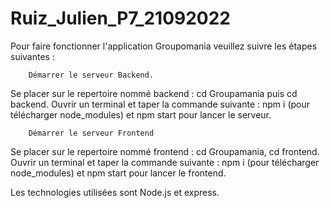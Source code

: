 # Ruiz_Julien_P7_21092022

Pour faire fonctionner l'application Groupomania veuillez suivre les étapes suivantes :

        Démarrer le serveur Backend.

Se placer sur le repertoire nommé backend : cd Groupamania puis cd backend.
Ouvrir un terminal et taper la commande suivante : npm i (pour télécharger node_modules) et npm start pour lancer le serveur.

        Démarrer le serveur Frontend

Se placer sur le repertoire nommé frontend : cd Groupamania, cd frontend.
Ouvrir un terminal et taper la commande suivante : npm i (pour télécharger node_modules) et npm start pour lancer le frontend.

Les technologies utilisées sont Node.js et express.

